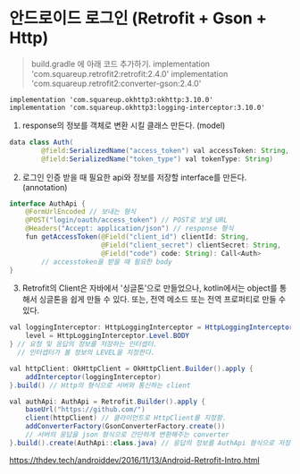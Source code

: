 # 안드로이드 로그인 (Retrofit + Gson + Http)
> build.gradle 에 아래 코드 추가하기.
    implementation 'com.squareup.retrofit2:retrofit:2.4.0'
    implementation 'com.squareup.retrofit2:converter-gson:2.4.0'

    implementation 'com.squareup.okhttp3:okhttp:3.10.0'
    implementation 'com.squareup.okhttp3:logging-interceptor:3.10.0'


1. response의 정보를 객체로 변환 시킬 클래스 만든다. (model)

```java
data class Auth(
        @field:SerializedName("access_token") val accessToken: String,
        @field:SerializedName("token_type") val tokenType: String)

```

2. 로그인 인증 받을 때 필요한 api와 정보를 저장할 interface를 만든다. (annotation)

```java
interface AuthApi {
    @FormUrlEncoded // 보내는 형식
    @POST("login/oauth/access_token") // POST로 보낼 URL
    @Headers("Accept: application/json") // response 형식
    fun getAccessToken(@Field("client_id") clientId: String, 
                       @Field("client_secret") clientSecret: String,
                       @Field("code") code: String): Call<Auth>
    	// accesstoken을 받을 때 필요한 body
}
```

3. Retrofit의 Client은 자바에서 '싱글톤'으로 만들었으나,
   kotlin에서는 object를 통해서 싱글톤을 쉽게 만들 수 있다.
   또는, 전역 메소드 또는 전역 프로퍼티로 만들 수 있다.

```java
val loggingInterceptor: HttpLoggingInterceptor = HttpLoggingInterceptor().apply {
    level = HttpLoggingInterceptor.Level.BODY
} // 요청 및 응답의 정보를 저장하는 인터셉터. 
  // 인터셉터가 볼 정보의 LEVEL을 지정한다.

val httpClient: OkHttpClient = OkHttpClient.Builder().apply {
    addInterceptor(loggingInterceptor)
}.build() // Http의 형식으로 서버와 통신하는 client

val authApi: AuthApi = Retrofit.Builder().apply {
    baseUrl("https://github.com/") 
    client(httpClient) // 클라이언트로 HttpClient를 지정함.
    addConverterFactory(GsonConverterFactory.create()) 
    // 서버의 응답을 json 형식으로 간단하게 변환해주는 converter
}.build().create(AuthApi::class.java) // 응답의 정보를 AuthApi 형식으로 저장.
```

https://thdev.tech/androiddev/2016/11/13/Android-Retrofit-Intro.html